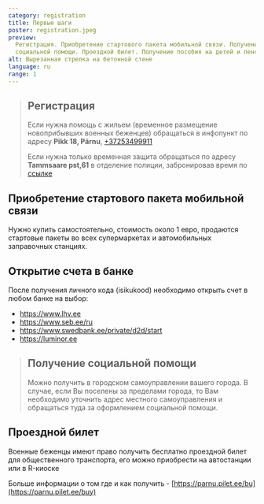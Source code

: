 ```yaml
---
category: registration
title: Первые шаги
poster: registration.jpeg
preview:
  Регистрация. Приобретение стартового пакета мобильной связи. Получение
  социальной помощи. Проездной билет. Получение пособия на детей и пенсии
alt: Вырезанная стрелка на бетонной стене
language: ru
range: 1
---
```


> ## Регистрация
>
> Если нужна помощь с жильем (временное размещение новоприбывших военных
> беженцев) обращаться в инфопункт по адресу **Pikk 18, Pärnu**,
> [+37253499911](tel::+37253499911)
>
> Если нужна только временная защита обращаться по адресу **Tammsaare pst,61** в
> отделение полиции, забронировав время по
> [ссылке](https://broneering.politsei.ee/MakeReservation/SelectLocation?serviceId=KfOKmUSZpUehMDmMNGjpAA)

## Приобретение стартового пакета мобильной связи

Нужно купить самостоятельно, стоимость около 1 евро, продаются стартовые пакеты
во всех супермаркетах и автомобильных заправочных станциях.

## Открытие счета в банке

После получения личного кода (isikukood) необходимо открыть счет в любом банке
на выбор:

- <https://www.lhv.ee>
- <https://www.seb.ee/ru>
- <https://www.swedbank.ee/private/d2d/start>
- <https://luminor.ee>

> ## Получение социальной помощи
>
> Можно получить в городском самоуправлении вашего города. В случае, если Вы
> поселены за пределами города, то Вам необходимо уточнить адрес местного
> самоуправления и обращаться туда за оформлением социальной помощи.

## Проездной билет

Военные беженцы имеют право получить бесплатно проездной билет для общественного
транспорта, его можно приобрести на автостанции или в R-киоске

Больше информации о том где и как получить -
[https://parnu.pilet.ee/bu](https://parnu.pilet.ee/buy)
